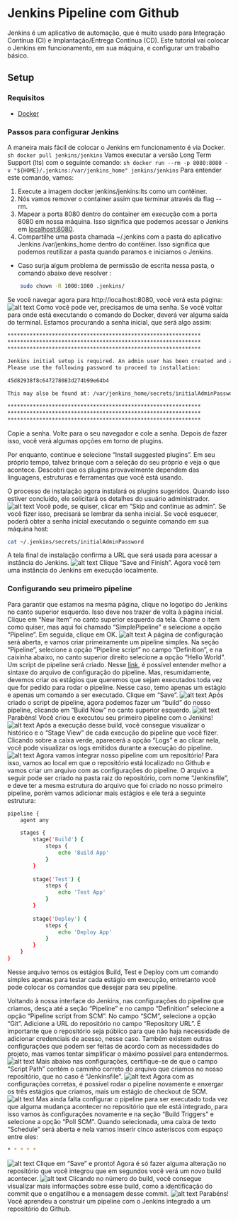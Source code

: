 # Jenkins Pipeline com Github

Jenkins é um aplicativo de automação, que é muito usado para Integração Contínua (CI) e Implantação/Entrega Contínua (CD). Este tutorial vai colocar o Jenkins em funcionamento, em sua máquina, e configurar um trabalho básico.

## Setup

### Requisitos
- [Docker](https://docs.docker.com/get-docker/)

### Passos para configurar Jenkins
A maneira mais fácil de colocar o Jenkins em funcionamento é via Docker.
    ``` sh
    docker pull jenkins/jenkins
    ```
Vamos executar a versão Long Term Support (lts) com o seguinte comando:
    ``` sh
    docker run --rm -p 8080:8080 -v "${HOME}/.jenkins:/var/jenkins_home" jenkins/jenkins
    ```
Para entender este comando, vamos:

1. Execute a imagem docker jenkins/jenkins:lts como um contêiner.
2. Nós vamos remover o container assim que terminar através da flag --rm.
3. Mapear a porta 8080 dentro do container em execução com a porta 8080 em nossa máquina. Isso significa que podemos acessar o Jenkins em [localhost:8080](http://localhost:8080).
4. Compartilhe uma pasta chamada ~/.jenkins com a pasta do aplicativo Jenkins /var/jenkins_home dentro do contêiner. Isso significa que podemos reutilizar a pasta quando paramos e iniciamos o Jenkins.
* Caso surja algum problema de permissão de escrita nessa pasta, o comando abaixo deve resolver :
``` sh
    sudo chown -R 1000:1000 .jenkins/
```
Se você navegar agora para http://localhost:8080, você verá esta página:
![alt text](./images/image1.png)
Como você pode ver, precisamos de uma senha. Se você voltar para onde está executando o comando do Docker, deverá ver alguma saída do terminal. Estamos procurando a senha inicial, que será algo assim:
``` sh
*************************************************************
*************************************************************
*************************************************************

Jenkins initial setup is required. An admin user has been created and a password generated.
Please use the following password to proceed to installation:

45d82938f8c647278083d274b99e64b4

This may also be found at: /var/jenkins_home/secrets/initialAdminPassword

*************************************************************
*************************************************************
*************************************************************
```
Copie a senha. Volte para o seu navegador e cole a senha. Depois de fazer isso, você verá algumas opções em torno de plugins.

Por enquanto, continue e selecione “Install suggested plugins”. Em seu próprio tempo, talvez brinque com a seleção do seu próprio e veja o que acontece. Descobri que os plugins provavelmente dependem das linguagens, estruturas e ferramentas que você está usando.

O processo de instalação agora instalará os plugins sugeridos. Quando isso estiver concluído, ele solicitará os detalhes do usuário administrador.
![alt text](./images/image2.png)
Você pode, se quiser, clicar em “Skip and continue as admin”. Se você fizer isso, precisará se lembrar da senha inicial. Se você esquecer, poderá obter a senha inicial executando o seguinte comando em sua máquina host:
``` sh
cat ~/.jenkins/secrets/initialAdminPassword
```
A tela final de instalação confirma a URL que será usada para acessar a instância do Jenkins.
![alt text](./images/image3.png)
Clique “Save and Finish”.
Agora você tem uma instância do Jenkins em execução localmente.

### Configurando seu primeiro pipeline
Para garantir que estamos na mesma página, clique no logotipo do Jenkins no canto superior esquerdo. Isso deve nos trazer de volta à página inicial.
Clique em “New Item” no canto superior esquerdo da tela. Chame o item como quiser, mas aqui foi chamado “SimplePipeline” e selecione a opção “Pipeline”. Em seguida, clique em OK.
![alt text](./images/image4.png)
A página de configuração será aberta, e vamos criar primeiramente um pipeline simples.
Na seção “Pipeline”, selecione a opção “Pipeline script” no campo “Definition”, e na caixinha abaixo, no canto superior direito selecione a opção “Hello World”. Um script de pipeline será criado.
Nesse [link](https://www.jenkins.io/doc/book/pipeline/jenkinsfile/), é possível entender melhor a sintaxe do arquivo de configuração do pipeline. Mas, resumidamente, devemos criar os estágios que queremos que sejam executados toda vez que for pedido para rodar o pipeline. Nesse caso, temo apenas um estágio e apenas um comando a ser executado.
Clique em “Save”.
![alt text](./images/image5.png)
Após criado o script de pipeline, agora podemos fazer um “build” do nosso pipeline, clicando em “Build Now” no canto superior esquerdo.
![alt text](./images/image6.png)
Parabéns! Você criou e executou seu primeiro pipeline com o Jenkins!
![alt text](./images/image7.png)
Após a execução desse build, você consegue visualizar o histórico e o “Stage View” de cada execução do pipeline que você fizer. Clicando sobre a caixa verde, aparecerá a opção “Logs” e ao clicar nela, você pode visualizar os logs emitidos durante a execução do pipeline.
![alt text](./images/image8.png)
Agora vamos integrar nosso pipeline com um repositório!
Para isso, vamos ao local em que o repositório está localizado no Github e vamos criar um arquivo com as configurações do pipeline.
O arquivo a seguir pode ser criado na pasta raiz do repositório, com nome “Jenkinsfile”, e deve ter a mesma estrutura do arquivo que foi criado no nosso primeiro pipeline, porém vamos adicionar mais estágios e ele terá a seguinte estrutura:
``` sh
pipeline {
    agent any

    stages {
        stage('Build') {
            steps {
                echo 'Build App'
            }
        }
    
        stage('Test') {
            steps {
                echo 'Test App'
            }
        }
    
        stage('Deploy') {
            steps {
                echo 'Deploy App'
            }
        }
    }
}
```
Nesse arquivo temos os estágios Build, Test e Deploy com um comando simples apenas para testar cada estágio em execução, entretanto você pode colocar os comandos que desejar para seu pipeline.

Voltando à nossa interface do Jenkins, nas configurações do pipeline que criamos, desça até a seção “Pipeline” e no campo “Definition” selecione a opção “Pipeline script from SCM”.
No campo “SCM”, selecione a opção “Git”.
Adicione a URL do repositório no campo “Repository URL”. É importante que o repositório seja público para que não haja necessidade de adicionar credenciais de acesso, nesse caso. Também existem outras configurações que podem ser feitas de acordo com as necessidades do projeto, mas vamos tentar simplificar o máximo possível para entendermos.
![alt text](./images/image9.png)
Mais abaixo nas configurações, certifique-se de que o campo “Script Path” contém o caminho correto do arquivo que criamos no nosso repositório, que no caso é “Jenkinsfile”.
![alt text](./images/image10.png)
Agora com as configurações corretas, é possível rodar o pipeline novamente e enxergar os três estágios que criamos, mais um estágio de checkout de SCM.
![alt text](./images/image11.png)
Mas ainda falta configurar o pipeline para ser executado toda vez que alguma mudança acontecer no repositório que ele está integrado, para isso vamos às configurações novamente e na seção “Build Triggers” e selecione a opção “Poll SCM”. Quando selecionada, uma caixa de texto “Schedule” será aberta e nela vamos inserir cinco asteriscos com espaço entre eles:
``` sh
* * * * *
```
![alt text](./images/image12.png)
Clique em “Save” e pronto! Agora é só fazer alguma alteração no repositório que você integrou que em segundos você verá um novo build acontecer.
![alt text](./images/image13.png)
Clicando no número do build, você consegue visualizar mais informações sobre esse build, como a identificação do commit que o engatilhou e a mensagem desse commit.
![alt text](./images/image14.png)
Parabéns!
Você aprendeu a construir um pipeline com o Jenkins integrado a um repositório do Github.


